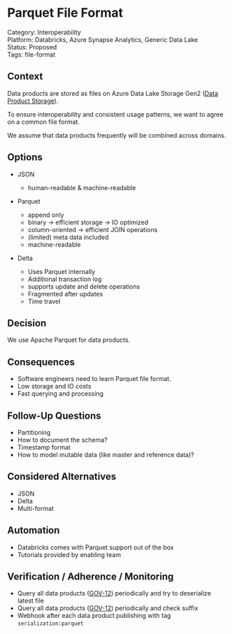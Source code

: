 # Parquet File Format

Category: Interoperability  
Platform: Databricks, Azure Synapse Analytics, Generic Data Lake  
Status: Proposed  
Tags: file-format

## Context

Data products are stored as files on Azure Data Lake Storage Gen2 ([Data Product Storage](../../architecture-decisions/data-platform/azure-adls-as-storage-for-data-products.md)).

To ensure interoperability and consistent usage patterns, we want to agree on a common file format.

We assume that data products frequently will be combined across domains.


## Options

- JSON
  - human-readable & machine-readable

- Parquet
  - append only
  - binary ->  efficient storage -> IO optimized
  - column-oriented -> efficient JOIN operations
  - (limited) meta data included
  - machine-readable

- Delta
  - Uses Parquet internally
  - Additional transaction log
  - supports update and delete operations
  - Fragmented after updates
  - Time travel

## Decision

We use Apache Parquet for data products.

## Consequences

- Software engineers need to learn Parquet file format.
- Low storage and IO costs
- Fast querying and processing

## Follow-Up Questions

- Partitioning
- How to document the schema?
- Timestamp format
- How to model mutable data (like master and reference data)?

## Considered Alternatives

- JSON
- Delta
- Multi-format

## Automation

- Databricks comes with Parquet support out of the box
- Tutorials provided by enabling team

## Verification / Adherence / Monitoring

- Query all data products ([GOV-12](datacatalog.md)) periodically and try to deserialize latest file
- Query all data products ([GOV-12](datacatalog.md)) periodically and check suffix
- Webhook after each data product publishing with tag `serialization:parquet`